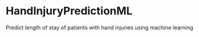 # HandInjuryPredictionML
Predict length of stay of patients with hand injuries using machine learning
